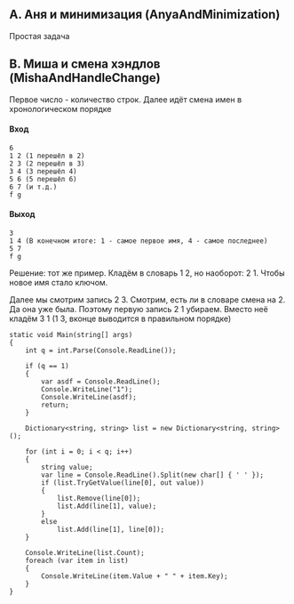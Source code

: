 ## A. Аня и минимизация (AnyaAndMinimization)
Простая задача

## B. Миша и смена хэндлов (MishaAndHandleChange)
Первое число - количество строк. Далее идёт смена имен в хронологическом порядке
#### Вход
```
6
1 2	(1 перешёл в 2)
2 3	(2 перешёл в 3)
3 4 (3 перешёл 4)
5 6	(5 перешёл 6)
6 7	(и т.д.)
f g
```
#### Выход
```
3
1 4	(В конечном итоге: 1 - самое первое имя, 4 - самое последнее)
5 7	
f g
```
Решение: тот же пример. Кладём в словарь 1 2, но наоборот: 2 1. Чтобы новое имя стало ключом. 

Далее мы смотрим запись 2 3. Смотрим, есть ли в словаре смена на 2. Да она уже была. Поэтому первую запись 2 1 убираем. Вместо неё кладём 3 1 (1 3, вконце выводится в правильном порядке)
```
static void Main(string[] args)
{
	int q = int.Parse(Console.ReadLine());

	if (q == 1)
	{
		var asdf = Console.ReadLine();
		Console.WriteLine("1");
		Console.WriteLine(asdf);
		return;
	}

	Dictionary<string, string> list = new Dictionary<string, string>();

	for (int i = 0; i < q; i++)
	{
		string value;
		var line = Console.ReadLine().Split(new char[] { ' ' });
		if (list.TryGetValue(line[0], out value))
		{
			list.Remove(line[0]);
			list.Add(line[1], value);
		}
		else
			list.Add(line[1], line[0]);
	}

	Console.WriteLine(list.Count);
	foreach (var item in list)
	{
		Console.WriteLine(item.Value + " " + item.Key);
	}
}
```